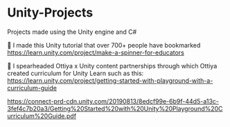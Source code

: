 # Unity-Projects
Projects made using the Unity engine and C#

🎲 I made this Unity tutorial that over 700+ people have bookmarked https://learn.unity.com/project/make-a-spinner-for-educators 

👾 I spearheaded Ottiya x Unity content partnerships through which Ottiya created curriculum for Unity Learn such as this: https://learn.unity.com/project/getting-started-with-playground-with-a-curriculum-guide

https://connect-prd-cdn.unity.com/20190813/8edcf99e-6b9f-44d5-a13c-3fef4c7b20a3/Getting%20Started%20with%20Unity%20Playground%20Curriculum%20Guide.pdf
